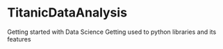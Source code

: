 # TitanicDataAnalysis
Getting started with Data Science
Getting used to python libraries and its features
